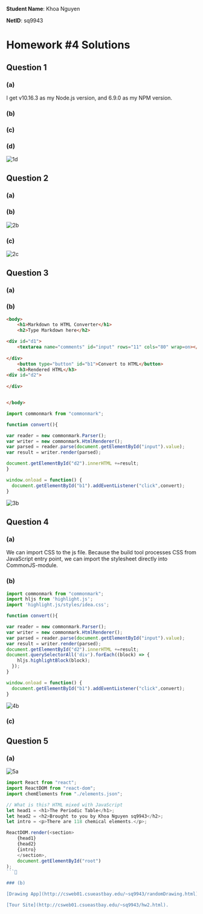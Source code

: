 **Student Name**:  Khoa Nguyen

**NetID**: sq9943

# Homework #4 Solutions

## Question 1 
### (a)

I get v10.16.3 as my Node.js version, and 6.9.0 as my NPM version.

### (b)

### (c)

### (d)

![1d](images/1d.png)

## Question 2
### (a)

### (b)

![2b](images/2b.png)

### (c)

![2c](images/2c.png)

## Question 3
### (a)

### (b)

```html
<body>
    <h1>Markdown to HTML Converter</h1>
  	<h2>Type Markdown here</h2>

<div id="d1">
	<textarea name="comments" id="input" rows="11" cols="80" wrap=on></textarea>
	
</div>
	<button type="button" id="b1">Convert to HTML</button>
	<h3>Rendered HTML</h3>
<div id="d2">
	
</div>


</body>
```

```javascript
import commonmark from "commonmark";

function convert(){

var reader = new commonmark.Parser();
var writer = new commonmark.HtmlRenderer();
var parsed = reader.parse(document.getElementById("input").value);
var result = writer.render(parsed);

document.getElementById("d2").innerHTML +=result;
}

window.onload = function() {
  document.getElementById("b1").addEventListener("click",convert);
}
```

![3b](images/3b.png)

## Question 4
### (a)

We can import CSS to the js file. Because the build tool processes CSS from JavaScript entry point, we can import the stylesheet directly into CommonJS-module.

### (b)

```javascript
import commonmark from "commonmark";
import hljs from 'highlight.js';
import 'highlight.js/styles/idea.css';

function convert(){

var reader = new commonmark.Parser();
var writer = new commonmark.HtmlRenderer();
var parsed = reader.parse(document.getElementById("input").value);
var result = writer.render(parsed);
document.getElementById("d2").innerHTML +=result;
document.querySelectorAll('div').forEach((block) => {
    hljs.highlightBlock(block);
  });
}

window.onload = function() {
  document.getElementById("b1").addEventListener("click",convert);
}
```

![4b](images/4b.png)

### (c)

## Question 5
### (a) 

![5a](images/5a.png)

```javascript
import React from "react";
import ReactDOM from "react-dom";
import chemElements from "./elements.json";

// What is this? HTML mixed with JavaScript
let head1 = <h1>The Periodic Table</h1>;
let head2 = <h2>Brought to you by Khoa Nguyen sq9943</h2>;
let intro = <p>There are 118 chemical elements.</p>;

ReactDOM.render(<section>
    {head1}
    {head2}
    {intro}
    </section>,
    document.getElementById("root")
);
```

### (b)

[Drawing App](http://csweb01.csueastbay.edu/~sq9943/randomDrawing.html).

[Tour Site](http://csweb01.csueastbay.edu/~sq9943/hw2.html).
